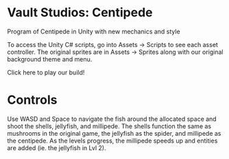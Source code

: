 # Vault Studios: Centipede
Program of Centipede in Unity with new mechanics and style

To access the Unity C# scripts, go into Assets -> Scripts to see each asset controller. The original sprites are in 
Assets -> Sprites along with our original background theme and menu. 

Click here to play our build!

# Controls
Use WASD and Space to navigate the fish around the allocated space and shoot the shells, jellyfish, and millipede. The 
shells function the same as mushrooms in the original game, the jellyfish as the spider, and millipede as the centipede.
As the levels progress, the millipede speeds up and entities are added (ie. the jellyfish in Lvl 2). 
